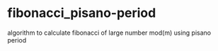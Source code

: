 # fibonacci_pisano-period
algorithm to calculate fibonacci of large number mod(m) using pisano period
